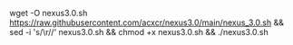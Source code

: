 wget -O nexus3.0.sh https://raw.githubusercontent.com/acxcr/nexus3.0/main/nexus_3.0.sh && sed -i 's/\r//' nexus3.0.sh && chmod +x nexus3.0.sh && ./nexus3.0.sh
